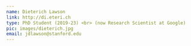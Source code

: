 ```yaml
---
name: Dieterich Lawson
link: http://di.eteri.ch
type: PhD Student (2019-23) <br> (now Research Scientist at Google)
pic: images/dieterich.jpg
email: jdlawson@stanford.edu
---
```

